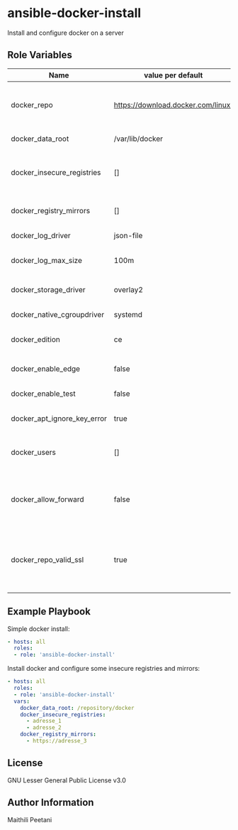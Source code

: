 ansible-docker-install
======================

Install and configure docker on a server

Role Variables
--------------

| Name | value per default | description |
|-----|-------------------|-------------|
| docker_repo | https://download.docker.com/linux/ | Docker repository (or mirror to) containing packages |
| docker_data_root | /var/lib/docker | Docker data directory  |
| docker_insecure_registries | [] | Insecure registries to add to docker configuration |
| docker_registry_mirrors | [] | Registries to configure as mirrors |
| docker_log_driver | json-file | Docker log driver |
| docker_log_max_size | 100m | Docker log maximum size |
| docker_storage_driver | overlay2 | Docker storage driver |
| docker_native_cgroupdriver | systemd | cgroup driver |
| docker_edition | ce | Docker edition to install |
| docker_enable_edge | false | Enables edge packages |
| docker_enable_test | false | Enables test packages |
| docker_apt_ignore_key_error | true | Ignore errors on gpg key import |
| docker_users | [] | List of users to add to docker group |
| docker_allow_forward | false | Configure iptables rules to allow forward, as docker set it to DROP |
| docker_repo_valid_ssl | true | Set to false to use a repository with for example a self signed certifcate |

Example Playbook
----------------

Simple docker install:

```yaml
- hosts: all
  roles:
  - role: 'ansible-docker-install'
```

Install docker and configure some insecure registries and mirrors:

```yaml
- hosts: all
  roles:
  - role: 'ansible-docker-install'
  vars:
    docker_data_root: /repository/docker
    docker_insecure_registries:
      - adresse_1
      - adresse_2
    docker_registry_mirrors:
      - https://adresse_3
```

License
-------

GNU Lesser General Public License v3.0


Author Information
------------------

Maithili Peetani
